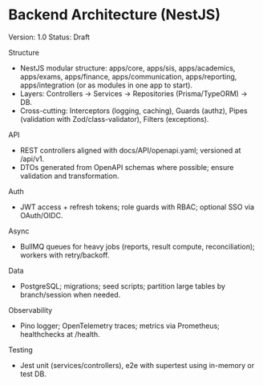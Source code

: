 # Backend Architecture (NestJS)

Version: 1.0
Status: Draft

Structure
- NestJS modular structure: apps/core, apps/sis, apps/academics, apps/exams, apps/finance, apps/communication, apps/reporting, apps/integration (or as modules in one app to start).
- Layers: Controllers -> Services -> Repositories (Prisma/TypeORM) -> DB.
- Cross-cutting: Interceptors (logging, caching), Guards (authz), Pipes (validation with Zod/class-validator), Filters (exceptions).

API
- REST controllers aligned with docs/API/openapi.yaml; versioned at /api/v1.
- DTOs generated from OpenAPI schemas where possible; ensure validation and transformation.

Auth
- JWT access + refresh tokens; role guards with RBAC; optional SSO via OAuth/OIDC.

Async
- BullMQ queues for heavy jobs (reports, result compute, reconciliation); workers with retry/backoff.

Data
- PostgreSQL; migrations; seed scripts; partition large tables by branch/session when needed.

Observability
- Pino logger; OpenTelemetry traces; metrics via Prometheus; healthchecks at /health.

Testing
- Jest unit (services/controllers), e2e with supertest using in-memory or test DB.


